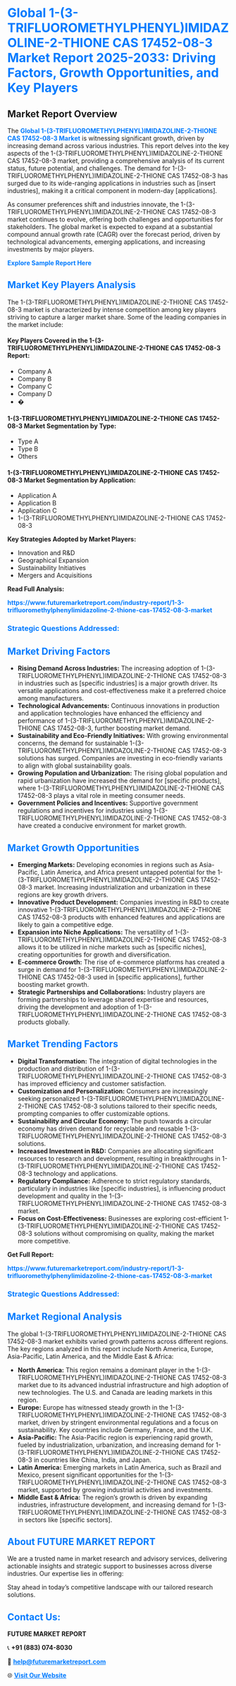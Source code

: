 <h1 style="color: #007BFF;">Global 1-(3-TRIFLUOROMETHYLPHENYL)IMIDAZOLINE-2-THIONE CAS 17452-08-3 Market Report 2025-2033: Driving Factors, Growth Opportunities, and Key Players</h1>

<section id="overview">
<h2>Market Report Overview</h2>
<p>The <a href="https://www.futuremarketreport.com/industry-report/1-3-trifluoromethylphenylimidazoline-2-thione-cas-17452-08-3-market" style="color: #007BFF; text-decoration: none;"><strong>Global 1-(3-TRIFLUOROMETHYLPHENYL)IMIDAZOLINE-2-THIONE CAS 17452-08-3 Market</strong></a> is witnessing significant growth, driven by increasing demand across various industries. This report delves into the key aspects of the 1-(3-TRIFLUOROMETHYLPHENYL)IMIDAZOLINE-2-THIONE CAS 17452-08-3 market, providing a comprehensive analysis of its current status, future potential, and challenges. The demand for 1-(3-TRIFLUOROMETHYLPHENYL)IMIDAZOLINE-2-THIONE CAS 17452-08-3 has surged due to its wide-ranging applications in industries such as [insert industries], making it a critical component in modern-day [applications].</p>
<p>As consumer preferences shift and industries innovate, the 1-(3-TRIFLUOROMETHYLPHENYL)IMIDAZOLINE-2-THIONE CAS 17452-08-3 market continues to evolve, offering both challenges and opportunities for stakeholders. The global market is expected to expand at a substantial compound annual growth rate (CAGR) over the forecast period, driven by technological advancements, emerging applications, and increasing investments by major players.</p>
</section>

<section id="overview">
<p><a href="https://www.futuremarketreport.com/request-sample/reportId=116620" style="color: #007BFF; text-decoration: none;"><strong>Explore Sample Report Here</strong></a></p>
</section>

<section id="key-players">
<h2 style="color: #007BFF;">Market Key Players Analysis</h2>
<p>The 1-(3-TRIFLUOROMETHYLPHENYL)IMIDAZOLINE-2-THIONE CAS 17452-08-3 market is characterized by intense competition among key players striving to capture a larger market share. Some of the leading companies in the market include:</p>
<h4>Key Players Covered in the 1-(3-TRIFLUOROMETHYLPHENYL)IMIDAZOLINE-2-THIONE CAS 17452-08-3 Report:</h4>
<ul><li>Company A</li><li>Company B</li><li>Company C</li><li>Company D</li><li>�</li></ul>
<h4>1-(3-TRIFLUOROMETHYLPHENYL)IMIDAZOLINE-2-THIONE CAS 17452-08-3 Market Segmentation by Type:</h4>
<ul><li>Type A</li><li>Type B</li><li>Others</li></ul>

<h4>1-(3-TRIFLUOROMETHYLPHENYL)IMIDAZOLINE-2-THIONE CAS 17452-08-3 Market Segmentation by Application:</h4>
<ul><li>Application A</li><li>Application B</li><li>Application C</li><li>1-(3-TRIFLUOROMETHYLPHENYL)IMIDAZOLINE-2-THIONE CAS 17452-08-3</li></ul>
<p><strong>Key Strategies Adopted by Market Players:</strong></p>
<ul>
<li>Innovation and R&D</li>
<li>Geographical Expansion</li>
<li>Sustainability Initiatives</li>
<li>Mergers and Acquisitions</li>
</ul>
</section>

<section>
<p><strong>Read Full Analysis: </strong></p><a href="https://www.futuremarketreport.com/industry-report/1-3-trifluoromethylphenylimidazoline-2-thione-cas-17452-08-3-market" style="color: #007BFF; text-decoration: none;"><strong>https://www.futuremarketreport.com/industry-report/1-3-trifluoromethylphenylimidazoline-2-thione-cas-17452-08-3-market</strong></a>
<h3 style="color: #007BFF;">Strategic Questions Addressed:</h3>
</section>

<section id="driving-factors">
<h2 style="color: #007BFF;">Market Driving Factors</h2>
<ul>
<li><strong>Rising Demand Across Industries:</strong> The increasing adoption of 1-(3-TRIFLUOROMETHYLPHENYL)IMIDAZOLINE-2-THIONE CAS 17452-08-3 in industries such as [specific industries] is a major growth driver. Its versatile applications and cost-effectiveness make it a preferred choice among manufacturers.</li>
<li><strong>Technological Advancements:</strong> Continuous innovations in production and application technologies have enhanced the efficiency and performance of 1-(3-TRIFLUOROMETHYLPHENYL)IMIDAZOLINE-2-THIONE CAS 17452-08-3, further boosting market demand.</li>
<li><strong>Sustainability and Eco-Friendly Initiatives:</strong> With growing environmental concerns, the demand for sustainable 1-(3-TRIFLUOROMETHYLPHENYL)IMIDAZOLINE-2-THIONE CAS 17452-08-3 solutions has surged. Companies are investing in eco-friendly variants to align with global sustainability goals.</li>
<li><strong>Growing Population and Urbanization:</strong> The rising global population and rapid urbanization have increased the demand for [specific products], where 1-(3-TRIFLUOROMETHYLPHENYL)IMIDAZOLINE-2-THIONE CAS 17452-08-3 plays a vital role in meeting consumer needs.</li>
<li><strong>Government Policies and Incentives:</strong> Supportive government regulations and incentives for industries using 1-(3-TRIFLUOROMETHYLPHENYL)IMIDAZOLINE-2-THIONE CAS 17452-08-3 have created a conducive environment for market growth.</li>
</ul>
</section>

<section id="growth-opportunities">
<h2 style="color: #007BFF;">Market Growth Opportunities</h2>
<ul>
<li><strong>Emerging Markets:</strong> Developing economies in regions such as Asia-Pacific, Latin America, and Africa present untapped potential for the 1-(3-TRIFLUOROMETHYLPHENYL)IMIDAZOLINE-2-THIONE CAS 17452-08-3 market. Increasing industrialization and urbanization in these regions are key growth drivers.</li>
<li><strong>Innovative Product Development:</strong> Companies investing in R&D to create innovative 1-(3-TRIFLUOROMETHYLPHENYL)IMIDAZOLINE-2-THIONE CAS 17452-08-3 products with enhanced features and applications are likely to gain a competitive edge.</li>
<li><strong>Expansion into Niche Applications:</strong> The versatility of 1-(3-TRIFLUOROMETHYLPHENYL)IMIDAZOLINE-2-THIONE CAS 17452-08-3 allows it to be utilized in niche markets such as [specific niches], creating opportunities for growth and diversification.</li>
<li><strong>E-commerce Growth:</strong> The rise of e-commerce platforms has created a surge in demand for 1-(3-TRIFLUOROMETHYLPHENYL)IMIDAZOLINE-2-THIONE CAS 17452-08-3 used in [specific applications], further boosting market growth.</li>
<li><strong>Strategic Partnerships and Collaborations:</strong> Industry players are forming partnerships to leverage shared expertise and resources, driving the development and adoption of 1-(3-TRIFLUOROMETHYLPHENYL)IMIDAZOLINE-2-THIONE CAS 17452-08-3 products globally.</li>
</ul>
</section>

<section id="trending-factors">
<h2 style="color: #007BFF;">Market Trending Factors</h2>
<ul>
<li><strong>Digital Transformation:</strong> The integration of digital technologies in the production and distribution of 1-(3-TRIFLUOROMETHYLPHENYL)IMIDAZOLINE-2-THIONE CAS 17452-08-3 has improved efficiency and customer satisfaction.</li>
<li><strong>Customization and Personalization:</strong> Consumers are increasingly seeking personalized 1-(3-TRIFLUOROMETHYLPHENYL)IMIDAZOLINE-2-THIONE CAS 17452-08-3 solutions tailored to their specific needs, prompting companies to offer customizable options.</li>
<li><strong>Sustainability and Circular Economy:</strong> The push towards a circular economy has driven demand for recyclable and reusable 1-(3-TRIFLUOROMETHYLPHENYL)IMIDAZOLINE-2-THIONE CAS 17452-08-3 solutions.</li>
<li><strong>Increased Investment in R&D:</strong> Companies are allocating significant resources to research and development, resulting in breakthroughs in 1-(3-TRIFLUOROMETHYLPHENYL)IMIDAZOLINE-2-THIONE CAS 17452-08-3 technology and applications.</li>
<li><strong>Regulatory Compliance:</strong> Adherence to strict regulatory standards, particularly in industries like [specific industries], is influencing product development and quality in the 1-(3-TRIFLUOROMETHYLPHENYL)IMIDAZOLINE-2-THIONE CAS 17452-08-3 market.</li>
<li><strong>Focus on Cost-Effectiveness:</strong> Businesses are exploring cost-efficient 1-(3-TRIFLUOROMETHYLPHENYL)IMIDAZOLINE-2-THIONE CAS 17452-08-3 solutions without compromising on quality, making the market more competitive.</li>
</ul>
</section>

<section>
<p><strong>Get Full Report: </strong></p><a href="https://www.futuremarketreport.com/industry-report/1-3-trifluoromethylphenylimidazoline-2-thione-cas-17452-08-3-market" style="color: #007BFF; text-decoration: none;"><strong>https://www.futuremarketreport.com/industry-report/1-3-trifluoromethylphenylimidazoline-2-thione-cas-17452-08-3-market</strong></a>
<h3 style="color: #007BFF;">Strategic Questions Addressed:</h3>
</section>


<section id="regional-analysis">
<h2 style="color: #007BFF;">Market Regional Analysis</h2>
<p>The global 1-(3-TRIFLUOROMETHYLPHENYL)IMIDAZOLINE-2-THIONE CAS 17452-08-3 market exhibits varied growth patterns across different regions. The key regions analyzed in this report include North America, Europe, Asia-Pacific, Latin America, and the Middle East & Africa:</p>
<ul>
<li><strong>North America:</strong> This region remains a dominant player in the 1-(3-TRIFLUOROMETHYLPHENYL)IMIDAZOLINE-2-THIONE CAS 17452-08-3 market due to its advanced industrial infrastructure and high adoption of new technologies. The U.S. and Canada are leading markets in this region.</li>
<li><strong>Europe:</strong> Europe has witnessed steady growth in the 1-(3-TRIFLUOROMETHYLPHENYL)IMIDAZOLINE-2-THIONE CAS 17452-08-3 market, driven by stringent environmental regulations and a focus on sustainability. Key countries include Germany, France, and the U.K.</li>
<li><strong>Asia-Pacific:</strong> The Asia-Pacific region is experiencing rapid growth, fueled by industrialization, urbanization, and increasing demand for 1-(3-TRIFLUOROMETHYLPHENYL)IMIDAZOLINE-2-THIONE CAS 17452-08-3 in countries like China, India, and Japan.</li>
<li><strong>Latin America:</strong> Emerging markets in Latin America, such as Brazil and Mexico, present significant opportunities for the 1-(3-TRIFLUOROMETHYLPHENYL)IMIDAZOLINE-2-THIONE CAS 17452-08-3 market, supported by growing industrial activities and investments.</li>
<li><strong>Middle East & Africa:</strong> The region’s growth is driven by expanding industries, infrastructure development, and increasing demand for 1-(3-TRIFLUOROMETHYLPHENYL)IMIDAZOLINE-2-THIONE CAS 17452-08-3 in sectors like [specific sectors].</li>
</ul>
</section>

<footer>
<h2 style="color: #007BFF;">About FUTURE MARKET REPORT</h2>
<p>We are a trusted name in market research and advisory services, delivering actionable insights and strategic support to businesses across diverse industries. Our expertise lies in offering:</p>

<p>Stay ahead in today’s competitive landscape with our tailored research solutions.</p>

<h2 style="color: #007BFF;">Contact Us:</h2>
<p><strong>FUTURE MARKET REPORT</strong></p>
<p>📞 <strong>+91 (883) 074-8030</strong></p>
<p>📧 <strong><a href="mailto:help@futuremarketreport.com" style="color: #007BFF;">help@futuremarketreport.com</a></strong></p>
<p>🌐 <strong><a href="https://www.futuremarketreport.com/" style="color: #007BFF;">Visit Our Website</a></strong></p>
</footer>